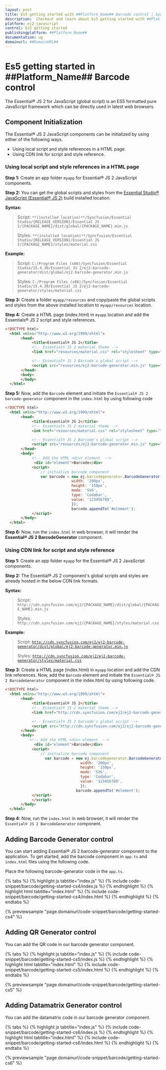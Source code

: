 ```yaml
---
layout: post
title: Es5 getting started with ##Platform_Name## Barcode control | Syncfusion®
description:  Checkout and learn about Es5 getting started with ##Platform_Name## Barcode control of Syncfusion Essential® JS 2 and more details.
platform: ej2-javascript
control: Es5 getting started 
publishingplatform: ##Platform_Name##
documentation: ug
domainurl: ##DomainURL##
---
```


# Es5 getting started in ##Platform_Name## Barcode control

The Essential® JS 2 for JavaScript (global script) is an ES5 formatted pure JavaScript framework which can be directly used in latest web browsers.

## Component Initialization

The Essential® JS 2 JavaScript components can be initialized by using either of the following ways.

* Using local script and style references in a HTML page.
* Using CDN link for script and style reference.

### Using local script and style references in a HTML page

**Step 1:** Create an app folder `myapp` for Essential® JS 2 JavaScript components.

**Step 2:** You can get the global scripts and styles from the [Essential Studio® JavaScript (Essential® JS 2)](https://www.syncfusion.com/downloads/essential-js2) build installed location.

**Syntax:**
> Script: `**(installed location)**/Syncfusion/Essential Studio/{RELEASE_VERSION}/Essential JS 2/{PACKAGE_NAME}/dist/global/{PACKAGE_NAME}.min.js`
>
> Styles: `**(installed location)**/Syncfusion/Essential Studio/{RELEASE_VERSION}/Essential JS 2/{PACKAGE_NAME}/styles/material.css`

**Example:**

> Script: `C:/Program Files (x86)/Syncfusion/Essential Studio/15.4.30/Essential JS 2/ej2-barcode-generator/dist/global/ej2-barcode-generator.min.js`
>
> Styles: `C:/Program Files (x86)/Syncfusion/Essential Studio/15.4.30/Essential JS 2/ej2-barcode-generator/styles/material.css`

**Step 3:** Create a folder `myapp/resources` and copy/paste the global scripts and styles from the above installed location to `myapp/resources` location.

**Step 4:** Create a HTML page (index.html) in `myapp` location and add the Essentials® JS 2 script and style references.

```html
<!DOCTYPE html>
  <html xmlns="http://www.w3.org/1999/xhtml">
       <head>
            <title>Essential® JS 2</title>
            <!-- Essential® JS 2 material theme -->
            <link href="resources/material.css" rel="stylesheet" type="text/css"/>

            <!-- Essential® JS 2 Barcode's global script -->
            <script src="resources/ej2-barcode-generator.min.js" type="text/javascript"></script>
       </head>
       <body>
       </body>
  </html>
```

**Step 5:** Now, add the `Barcode` element and initiate the `Essential® JS 2 barcode-generator` component in the `index.html` by using following code

```html
<!DOCTYPE html>
  <html xmlns="http://www.w3.org/1999/xhtml">
       <head>
            <title>Essential® JS 2</title>
            <!-- Essential® JS 2 material theme -->
            <ink href="resources/material.css" rel="stylesheet" type="text/css"/>

            <!-- Essential® JS 2 Barcode's global script -->
            <script src="resources/ej2-barcode-generator.min.js" type="text/javascript"></script>
       </head>
       <body>
            <!-- Add the HTML <div> element  -->
             <div id="element">Barcode</div>
            <script>
                // initialize barcode component
                var barcode = new ej.barcodegenerator.BarcodeGenerator({
                              width: '200px',
                              height: '150px',
                              mode: 'SVG',
                              type: 'Codabar',
                              value: '123456789',
                              });
                              barcode.appendTo('#element');
            </script>
       </body>
  </html>
```

**Step 6:** Now, run the `index.html` in web browser, it will render the **Essential® JS 2 BarcodeGenerator** component.

### Using CDN link for script and style reference

**Step 1:** Create an app folder `myapp` for the Essential® JS 2 JavaScript components.

**Step 2:** The Essential® JS 2 component's global scripts and styles are already hosted in the below CDN link formats.

**Syntax:**
> Script: `http://cdn.syncfusion.com/ej2/{PACKAGE_NAME}/dist/global/{PACKAGE_NAME}.min.js`
>
> Styles: `http://cdn.syncfusion.com/ej2/{PACKAGE_NAME}/styles/material.css`

**Example:**
> Script: [`http://cdn.syncfusion.com/ej2/ej2-barcode-generator/dist/global/ej2-barcode-generator.min.js`](http://cdn.syncfusion.com/ej2/ej2-barcode-generator/dist/global/ej2-barcode-generator.min.js)
>
> Styles: [`http://cdn.syncfusion.com/ej2/ej2-barcode-generator/styles/material.css`](http://cdn.syncfusion.com/ej2/ej2-barcode-generator/styles/material.css)

**Step 3:** Create a HTML page (index.html) in `myapp` location and add the CDN link references. Now, add the `Barcode` element and initiate the `Essential® JS 2 BarcodeGenerator` component in the index.html by using following code.

```html
<!DOCTYPE html>
  <html xmlns="http://www.w3.org/1999/xhtml">
       <head>
            <title>Essential® JS 2</title>
            <!-- Essential® JS 2 material theme -->
            <link href="http://cdn.syncfusion.com/ej2/ej2-barcode-generator/styles/material.css" rel="stylesheet" type="text/css"/>

            <!-- Essential® JS 2 barcode's global script -->
            <script src="http://cdn.syncfusion.com/ej2/ej2-barcode-generator/dist/global/ej2-barcode-generator.min.js" type="text/javascript"></script>
       </head>
       <body>
           <!-- Add the HTML <div> element  -->
             <div id="element">Barcode</div>
            <script>
                // initialize barcode component
                  var barcode = new ej.barcodegenerator.BarcodeGenerator({
                                  width: '200px',
                                  height: '150px',
                                  mode: 'SVG',
                                  type: 'Codabar',
                                  value: '123456789',
                                  });
                                barcode.appendTo('#element');
            </script>
            </script>
       </body>
  </html>

```

**Step 4:** Now, run the `index.html` in web browser, it will render the `Essential® JS 2 BarcodeGenerator` component.

## Adding Barcode Generator control

You can start adding Essential® JS 2 barcode-generator component to the application. To get started, add the barcode component in `app.ts` and `index.html` files using the following code.

Place the following barcode-generator  code in the `app.ts`.

{% tabs %}
{% highlight js tabtitle="index.js" %}
{% include code-snippet/barcode/getting-started-cs4/index.js %}
{% endhighlight %}
{% highlight html tabtitle="index.html" %}
{% include code-snippet/barcode/getting-started-cs4/index.html %}
{% endhighlight %}
{% endtabs %}
        
{% previewsample "page.domainurl/code-snippet/barcode/getting-started-cs4" %}

## Adding QR Generator control

You can add the QR code in our barcode generator component.

{% tabs %}
{% highlight js tabtitle="index.js" %}
{% include code-snippet/barcode/getting-started-cs5/index.js %}
{% endhighlight %}
{% highlight html tabtitle="index.html" %}
{% include code-snippet/barcode/getting-started-cs5/index.html %}
{% endhighlight %}
{% endtabs %}
        
{% previewsample "page.domainurl/code-snippet/barcode/getting-started-cs5" %}

## Adding Datamatrix Generator control

You can add the datamatrix code in our barcode generator component.

{% tabs %}
{% highlight js tabtitle="index.js" %}
{% include code-snippet/barcode/getting-started-cs6/index.js %}
{% endhighlight %}
{% highlight html tabtitle="index.html" %}
{% include code-snippet/barcode/getting-started-cs6/index.html %}
{% endhighlight %}
{% endtabs %}
        
{% previewsample "page.domainurl/code-snippet/barcode/getting-started-cs6" %}